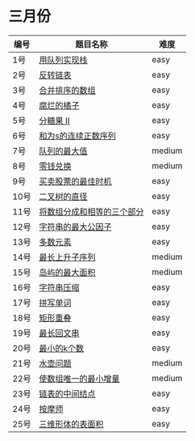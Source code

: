 # 三月份

**编号**|**题目名称**|**难度**
--------|------------|-------
1号|[用队列实现栈](./第1题%20225.%20用队列实现栈)|easy
2号|[反转链表](./第2题%20206.%20反转链表)|easy
3号|[合并排序的数组](./第3题%2010.01.%20合并排序的数组)|easy
4号|[腐烂的橘子](./第4题%20994.%20腐烂的橘子)|easy
5号|[分糖果 II](./第5题%201103.%20分糖果%20II)|easy
6号|[和为s的连续正数序列](./第6题%20面试题57%20-%20II.%20和为s的连续正数序列)|easy
7号|[队列的最大值](./第7题%20面试题59%20-%20II.%20队列的最大值)|medium
8号|[零钱兑换](./第8题%20322.%20%零钱兑换)|medium
9号|[买卖股票的最佳时机](./第9题%20121.%20%买卖股票的最佳时机)|easy
10号|[二叉树的直径](./第10题%20543.%20%二叉树的直径)|easy
11号|[将数组分成和相等的三个部分](./第11题%201013.%20%将数组分成和相等的三个部分)|easy
12号|[字符串的最大公因子](./第12题%201071.%20%字符串的最大公因子)|easy
13号|[多数元素](./第13题%20169.%20%多数元素)|easy
14号|[最长上升子序列](./第14题%20300.%20%最长上升子序列)|medium
15号|[岛屿的最大面积](./第15题%20695.%20%岛屿的最大面积)|medium
16号|[字符串压缩](./第16题%20面试题%2001.06.%20字符串压缩)|easy
17号|[拼写单词](./第17题%201160.%20拼写单词)|easy
18号|[矩形重叠](./第18题%20836.%20矩形重叠)|easy
19号|[最长回文串](./第19题%20409.%20最长回文串)|easy
20号|[最小的k个数](./第20题%20面试题40.%20最小的k个数)|easy
21号|[水壶问题](./第21题%20365.%20%水壶问题)|medium
22号|[使数组唯一的最小增量](./第22题%20945.%20%使数组唯一的最小增量)|medium
23号|[链表的中间结点](./第23题%20876.%20链表的中间结点)|easy
24号|[按摩师](./第24题%24面试题%2017.16.%20按摩师)|easy
25号|[三维形体的表面积](./第25题%20892.%20三维形体的表面积)|easy
